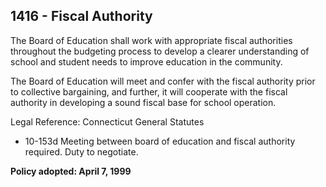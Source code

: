## 1416 - Fiscal Authority

The Board of Education shall work with appropriate fiscal authorities throughout the budgeting process to develop a clearer understanding of school and student needs to improve education in the community.

The Board of Education will meet and confer with the fiscal authority prior to collective bargaining, and further, it will cooperate with the fiscal authority in developing a sound fiscal base for school operation.

Legal Reference:   Connecticut General Statutes

* 10-153d Meeting between board of education and fiscal authority required. Duty to negotiate.

**Policy adopted:  April 7, 1999**
